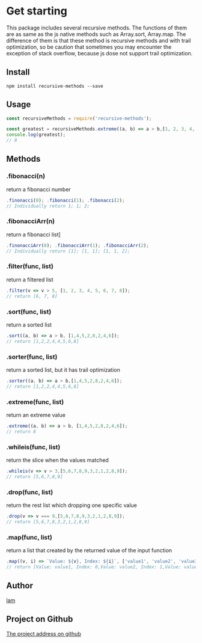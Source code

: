 # Get starting
This package includes several recursive methods. The functions of them are as same as the js native methods such as Array.sort, Array.map. The difference of them is that these method is recursive methods and with trail optimization, so be caution that sometimes you may encounter the exception of stack overflow, because js dose not support trail optimization. 

## Install
```
npm install recursive-methods --save
```
## Usage

``` js
const recursiveMethods = require('recursive-methods');

const greatest = recursiveMethods.extreme((a, b) => a > b,[1, 2, 3, 4, 5, 6, 7, 8]);
console.log(greatest);
// 8
```
## Methods
### .fibonacci(n)
return a fibonacci number
``` js
.finonacci(0); .fibonacci(1); .fibonacci(2);
// Individually return 1; 1; 2;
```

### .fibonacciArr(n)
return a fibonacci list]
``` js
.finonacciArr(0); .fibonacciArr(1); .fibonacciArr(2);
// Individually return [1]; [1, 1]; [1, 1, 2];
```

### .filter(func, list)
return a filtered list
``` js
.filter(v => v > 5, [1, 2, 3, 4, 5, 6, 7, 8]);
// return [6, 7, 8]
```
### .sort(func, list)
return a sorted list
``` js
.sort((a, b) => a > b, [1,4,5,2,8,2,4,6]);
// return [1,2,2,4,4,5,6,8]
```
### .sorter(func, list)
return a sorted list, but it has trail optimization
``` js
.sorter((a, b) => a > b,[1,4,5,2,8,2,4,6]);
// return [1,2,2,4,4,5,6,8]
```
### .extreme(func, list)
return an extreme value
``` js
.extreme((a, b) => a > b, [1,4,5,2,8,2,4,6]);
// return 8
```

### .whileis(func, list)
return the slice when the values matched
``` js
.whileis(v => v > 3,[5,6,7,8,9,3,2,1,2,8,9]);
// return [5,6,7,8,9]
```

### .drop(func, list)
return the rest list which dropping one specific value
``` js
.drop(v => v === 9,[5,6,7,8,9,3,2,1,2,8,9]);
// return [5,6,7,8,3,2,1,2,8,9]
```

### .map(func, list)
return a list that created by the returned value of the input function
``` js
.map((v, i) => `Value: ${v}, Index: ${i}`, ['value1', 'value2', 'value3']);
// return [Value: value1, Index: 0,Value: value2, Index: 1,Value: value3, Index: 2]
```

## Author
[lam](https://github.com/doublelam)

## Project on Github
[The project address on github](https://github.com/doublelam/recursive-methods)

